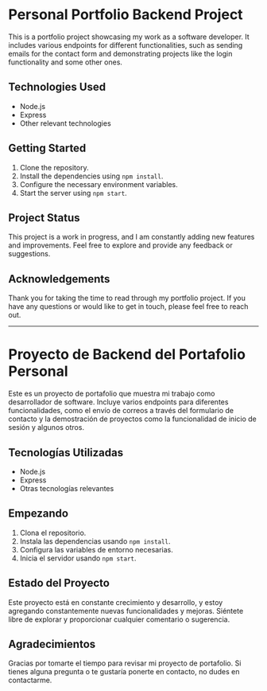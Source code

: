 # Personal Portfolio Backend Project

This is a portfolio project showcasing my work as a software developer. It includes various endpoints for different functionalities, such as sending emails for the contact form and demonstrating projects like the login functionality and some other ones.

## Technologies Used

- Node.js
- Express
- Other relevant technologies

## Getting Started

1. Clone the repository.
2. Install the dependencies using `npm install`.
3. Configure the necessary environment variables.
4. Start the server using `npm start`.

## Project Status

This project is a work in progress, and I am constantly adding new features and improvements. Feel free to explore and provide any feedback or suggestions.

## Acknowledgements

Thank you for taking the time to read through my portfolio project. If you have any questions or would like to get in touch, please feel free to reach out.

---

# Proyecto de Backend del Portafolio Personal

Este es un proyecto de portafolio que muestra mi trabajo como desarrollador de software. Incluye varios endpoints para diferentes funcionalidades, como el envío de correos a través del formulario de contacto y la demostración de proyectos como la funcionalidad de inicio de sesión y algunos otros.

## Tecnologías Utilizadas

- Node.js
- Express
- Otras tecnologías relevantes

## Empezando

1. Clona el repositorio.
2. Instala las dependencias usando `npm install`.
3. Configura las variables de entorno necesarias.
4. Inicia el servidor usando `npm start`.

## Estado del Proyecto

Este proyecto está en constante crecimiento y desarrollo, y estoy agregando constantemente nuevas funcionalidades y mejoras. Siéntete libre de explorar y proporcionar cualquier comentario o sugerencia.

## Agradecimientos

Gracias por tomarte el tiempo para revisar mi proyecto de portafolio. Si tienes alguna pregunta o te gustaría ponerte en contacto, no dudes en contactarme.